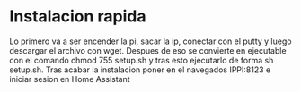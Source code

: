 # Instalacion rapida 

Lo primero va a ser encender la pi, sacar la ip, conectar con el putty y luego descargar el archivo con wget. Despues de eso se convierte en ejecutable con el
comando chmod 755 setup.sh y tras esto ejecutarlo de forma sh setup.sh. Tras acabar la instalacion poner en el navegados IPPI:8123 e iniciar sesion en Home Assistant
